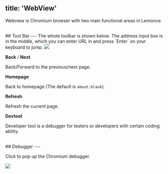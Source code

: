 title: 'WebView'
---
Webview is Chromium browser with two main functional areas in Lemonce.

<br/>
## Tool Bar
---
The whole toolbar is shown below. The address input box is in the middle, which you can enter URL in and press `Enter` on your keyboard to jump.

<img class="long-images" src="/images/code-editor/webview-toolbar.png">

<i class="fa fa-arrow-left"></i> **Back** / <i class="fa fa-arrow-right"></i> **Next**  

Back/Forward to the previous/next page.

<i class="fa fa-home"></i> **Homepage** 

Back to homepage (The default is `about:blank`).

<i class="fa fa-refresh"></i> **Refresh** 

Refresh the current page. 

<i class="fa fa-pencil-square-o"></i> **Devtool**

Developer tool is a debugger for testers or developers with certain coding ability. <br>

<br/>
## Debugger
---

Click <i class="fa fa-pencil-square-o"></i> to pop up the Chromium debugger.

<img class="large-images" src="/images/code-editor/webview-debugger.png">
